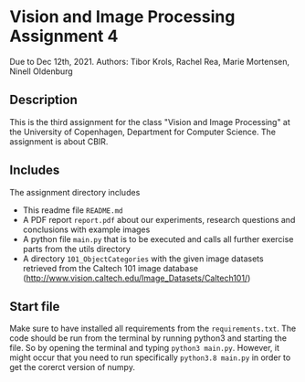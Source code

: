 # Vision and Image Processing Assignment 4

Due to Dec 12th, 2021. Authors: Tibor Krols, Rachel Rea, Marie Mortensen, Ninell Oldenburg

## Description
This is the third assignment for the class "Vision and Image Processing" at the University of Copenhagen, Department for Computer Science. The assignment is about 
CBIR.

## Includes
The assignment directory includes
- This readme file `README.md`
- A PDF report `report.pdf` about our experiments, research questions and conclusions with example images
- A python file `main.py` that is to be executed and calls all further exercise parts from the utils directory
- A directory `101_ObjectCategories` with the given image datasets retrieved from the Caltech 101 image database (http://www.vision.caltech.edu/Image_Datasets/Caltech101/)

## Start file
Make sure to have installed all requirements from the `requirements.txt`. The code should be run from the terminal by running python3 and starting the file. So by 
opening the terminal and typing `python3 main.py`. However, it might occur that you need to run specifically `python3.8 main.py` in order to get the corerct version
of numpy.
